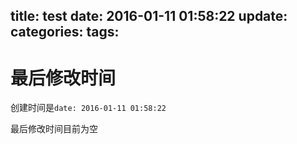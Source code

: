 title: test
date: 2016-01-11 01:58:22
update:
categories:
tags:
---


# 最后修改时间

创建时间是`date: 2016-01-11 01:58:22`

最后修改时间目前为空
